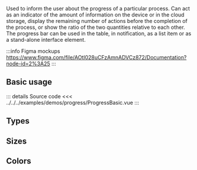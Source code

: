 Used to inform the user about the progress of a particular process.
Can act as an indicator of the amount of information on the device or in the cloud storage, display the remaining number of actions before the completion of the process, or show the ratio of the two quantities relative to each other. The progress bar can be used in the table, in notification, as a list item or as a stand-alone interface element.

:::info Figma mockups
https://www.figma.com/file/AOtI028uCFzAmnADVCz872/Documentation?node-id=2%3A25
:::

## Basic usage

<ProgressBasic />

::: details Source code
<<< ../../../examples/demos/progress/ProgressBasic.vue
:::

## Types

<ProgressTypes />

## Sizes

<ProgressSizes />

## Colors

<ProgressColors />
